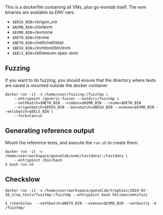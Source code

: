 This is a dockerfile containing all VMs, plus go-evmlab itself.
The evm binaries are available as ENV vars:

- `$ERIG_BIN`=/erigon_vm
- `$NIMB_BIN`=/nimbvm
- `$EVMO_BIN`=/evmone
- `$RETH_BIN`=/revme
- `$NETH_BIN`=/neth/nethtest
- `$BESU_BIN`=/evmtool/bin/evm
- `$EELS_BIN`=/ethereum-spec-evm


## Fuzzing

If you want to do fuzzing, you should ensure that the directory where tests are
saved is mounted outside the docker container

```
docker run -it -v /home/user/fuzzing:/fuzztmp \
    --entrypoint /generic-fuzzer --outdir=/fuzztmp \
    --nethbatch=$NETH_BIN --nimbus=$NIMB_BIN --revme=$RETH_BIN
    --erigonbatch=$ERIG_BIN --besubatch=$BESU_BIN --evmone=$EVMO_BIN --eelsbatch=$EELS_BIN \
    --fork=Cancun
```

## Generating reference output

Mount the reference tests, and execute the `run.sh` to create them:
```
docker run -it -v /home/user/workspace/goevmlab/evms/testdata/:/testdata \
    --entrypoint /bin/bash
$ bash run.sh

```
## Checkslow

```
docker run -it -v /home/user/workspace/goevmlab/trophies/2024-02-20_slow_tests/fuzztmp:/fuzztmp --entrypoint bash holiman/omnifuzz

$ /checkslow  --nethbatch=$NETH_BIN --evmone=$EVMO_BIN --verbosity -4  /fuzztmp/
```
